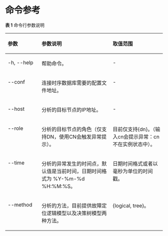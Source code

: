 # 命令参考<a name="ZH-CN_TOPIC_0000002294471397"></a>

**表 1**  命令行参数说明

<a name="zh-cn_topic_0000001714949065_table1342813795619"></a>
<table><thead align="left"><tr id="zh-cn_topic_0000001714949065_row045719711563"><th class="cellrowborder" valign="top" width="21.535353535353536%" id="mcps1.2.4.1.1"><p id="zh-cn_topic_0000001714949065_p1245710711563"><a name="zh-cn_topic_0000001714949065_p1245710711563"></a><a name="zh-cn_topic_0000001714949065_p1245710711563"></a>参数</p>
</th>
<th class="cellrowborder" valign="top" width="45.13131313131313%" id="mcps1.2.4.1.2"><p id="zh-cn_topic_0000001714949065_p184571871566"><a name="zh-cn_topic_0000001714949065_p184571871566"></a><a name="zh-cn_topic_0000001714949065_p184571871566"></a>参数说明</p>
</th>
<th class="cellrowborder" valign="top" width="33.333333333333336%" id="mcps1.2.4.1.3"><p id="zh-cn_topic_0000001714949065_p9457678569"><a name="zh-cn_topic_0000001714949065_p9457678569"></a><a name="zh-cn_topic_0000001714949065_p9457678569"></a>取值范围</p>
</th>
</tr>
</thead>
<tbody><tr id="zh-cn_topic_0000001714949065_row845747175610"><td class="cellrowborder" valign="top" width="21.535353535353536%" headers="mcps1.2.4.1.1 "><p id="zh-cn_topic_0000001714949065_p945713712568"><a name="zh-cn_topic_0000001714949065_p945713712568"></a><a name="zh-cn_topic_0000001714949065_p945713712568"></a>-h, --help</p>
</td>
<td class="cellrowborder" valign="top" width="45.13131313131313%" headers="mcps1.2.4.1.2 "><p id="zh-cn_topic_0000001714949065_p174574715614"><a name="zh-cn_topic_0000001714949065_p174574715614"></a><a name="zh-cn_topic_0000001714949065_p174574715614"></a>帮助命令。</p>
</td>
<td class="cellrowborder" valign="top" width="33.333333333333336%" headers="mcps1.2.4.1.3 "><p id="zh-cn_topic_0000001714949065_p18457187195615"><a name="zh-cn_topic_0000001714949065_p18457187195615"></a><a name="zh-cn_topic_0000001714949065_p18457187195615"></a>-</p>
</td>
</tr>
<tr id="zh-cn_topic_0000001714949065_row187351049193418"><td class="cellrowborder" valign="top" width="21.535353535353536%" headers="mcps1.2.4.1.1 "><p id="zh-cn_topic_0000001714949065_p173574963416"><a name="zh-cn_topic_0000001714949065_p173574963416"></a><a name="zh-cn_topic_0000001714949065_p173574963416"></a>--conf</p>
</td>
<td class="cellrowborder" valign="top" width="45.13131313131313%" headers="mcps1.2.4.1.2 "><p id="zh-cn_topic_0000001714949065_p2674747103519"><a name="zh-cn_topic_0000001714949065_p2674747103519"></a><a name="zh-cn_topic_0000001714949065_p2674747103519"></a>连接时序数据库需要的配置文件地址。</p>
</td>
<td class="cellrowborder" valign="top" width="33.333333333333336%" headers="mcps1.2.4.1.3 "><p id="zh-cn_topic_0000001714949065_p157352049203419"><a name="zh-cn_topic_0000001714949065_p157352049203419"></a><a name="zh-cn_topic_0000001714949065_p157352049203419"></a>-</p>
</td>
</tr>
<tr id="zh-cn_topic_0000001714949065_row12457167155617"><td class="cellrowborder" valign="top" width="21.535353535353536%" headers="mcps1.2.4.1.1 "><p id="zh-cn_topic_0000001714949065_p205118433215"><a name="zh-cn_topic_0000001714949065_p205118433215"></a><a name="zh-cn_topic_0000001714949065_p205118433215"></a>--host</p>
</td>
<td class="cellrowborder" valign="top" width="45.13131313131313%" headers="mcps1.2.4.1.2 "><p id="zh-cn_topic_0000001714949065_p126961052143518"><a name="zh-cn_topic_0000001714949065_p126961052143518"></a><a name="zh-cn_topic_0000001714949065_p126961052143518"></a>分析的目标节点的IP地址。</p>
</td>
<td class="cellrowborder" valign="top" width="33.333333333333336%" headers="mcps1.2.4.1.3 "><p id="zh-cn_topic_0000001714949065_p1398855873115"><a name="zh-cn_topic_0000001714949065_p1398855873115"></a><a name="zh-cn_topic_0000001714949065_p1398855873115"></a>-</p>
</td>
</tr>
<tr id="zh-cn_topic_0000001714949065_row1145717795616"><td class="cellrowborder" valign="top" width="21.535353535353536%" headers="mcps1.2.4.1.1 "><p id="zh-cn_topic_0000001714949065_p125010403211"><a name="zh-cn_topic_0000001714949065_p125010403211"></a><a name="zh-cn_topic_0000001714949065_p125010403211"></a>--role</p>
</td>
<td class="cellrowborder" valign="top" width="45.13131313131313%" headers="mcps1.2.4.1.2 "><p id="zh-cn_topic_0000001714949065_p183154183620"><a name="zh-cn_topic_0000001714949065_p183154183620"></a><a name="zh-cn_topic_0000001714949065_p183154183620"></a>分析的目标节点的角色（仅支持DN，使用CN会触发异常提示）。</p>
</td>
<td class="cellrowborder" valign="top" width="33.333333333333336%" headers="mcps1.2.4.1.3 "><p id="zh-cn_topic_0000001714949065_p11987758123118"><a name="zh-cn_topic_0000001714949065_p11987758123118"></a><a name="zh-cn_topic_0000001714949065_p11987758123118"></a>目前仅支持{dn}。（输入cn会提示异常：cn不在实例状态中）。</p>
</td>
</tr>
</tr>
</tr>
</tr>
<tr id="zh-cn_topic_0000001714949065_row6457127115618"><td class="cellrowborder" valign="top" width="21.535353535353536%" headers="mcps1.2.4.1.1 "><p id="zh-cn_topic_0000001714949065_p1150749325"><a name="zh-cn_topic_0000001714949065_p1150749325"></a><a name="zh-cn_topic_0000001714949065_p1150749325"></a>--time</p>
</td>
<td class="cellrowborder" valign="top" width="45.13131313131313%" headers="mcps1.2.4.1.2 "><p id="zh-cn_topic_0000001714949065_p189041222123616"><a name="zh-cn_topic_0000001714949065_p189041222123616"></a><a name="zh-cn_topic_0000001714949065_p189041222123616"></a>分析的异常发生的时间点，默认值是当前时间，日期时间格式为 %Y-%m-%d %H:%M:%S。</p>
</td>
<td class="cellrowborder" valign="top" width="33.333333333333336%" headers="mcps1.2.4.1.3 "><p id="zh-cn_topic_0000001714949065_p1095712011916"><a name="zh-cn_topic_0000001714949065_p1095712011916"></a><a name="zh-cn_topic_0000001714949065_p1095712011916"></a>日期时间格式或者以毫秒为单位的时间戳。</p>
</td>
</tr>
<tr id="zh-cn_topic_0000001714949065_row124571720564"><td class="cellrowborder" valign="top" width="21.535353535353536%" headers="mcps1.2.4.1.1 "><p id="zh-cn_topic_0000001714949065_p134912463220"><a name="zh-cn_topic_0000001714949065_p134912463220"></a><a name="zh-cn_topic_0000001714949065_p134912463220"></a>--method</p>
</td>
<td class="cellrowborder" valign="top" width="45.13131313131313%" headers="mcps1.2.4.1.2 "><p id="zh-cn_topic_0000001714949065_p4331330173617"><a name="zh-cn_topic_0000001714949065_p4331330173617"></a><a name="zh-cn_topic_0000001714949065_p4331330173617"></a>分析的方法，目前提供故障定位逻辑模型以及决策树模型两种方法。</p>
</td>
<td class="cellrowborder" valign="top" width="33.333333333333336%" headers="mcps1.2.4.1.3 "><p id="zh-cn_topic_0000001714949065_p15986958123113"><a name="zh-cn_topic_0000001714949065_p15986958123113"></a><a name="zh-cn_topic_0000001714949065_p15986958123113"></a>{logical, tree}。</p>
</td>
</tr>
</tbody>
</table>


